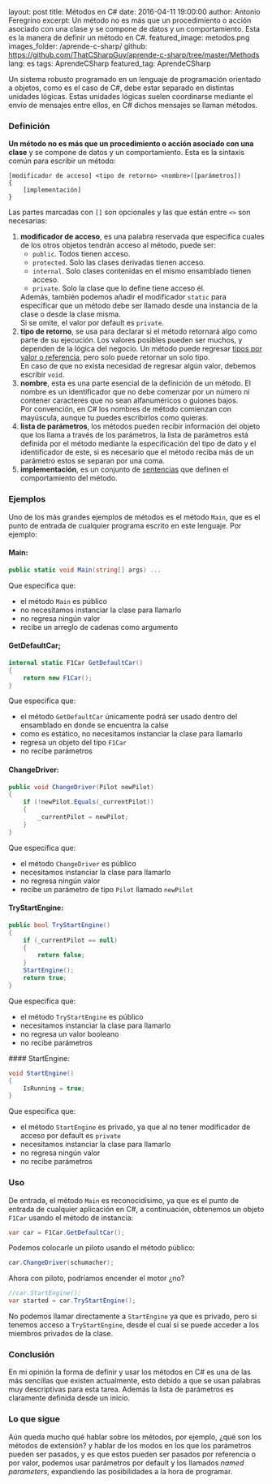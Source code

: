 layout: post
title: Métodos en C#
date: 2016-04-11 19:00:00
author: Antonio Feregrino
excerpt: Un método no es más que un procedimiento o acción asociado con una clase y se compone de datos y un comportamiento. Esta es la manera de definir un método en C#.
featured_image: metodos.png
images_folder: /aprende-c-sharp/
github: https://github.com/ThatCSharpGuy/aprende-c-sharp/tree/master/Methods
lang: es
tags: AprendeCSharp
featured_tag: AprendeCSharp

Un sistema robusto programado en un lenguaje de programación orientado a objetos, como es el caso de C#, debe estar separado en distintas unidades lógicas. Estas unidades lógicas suelen coordinarse mediante el envío de mensajes entre ellos, en C# dichos mensajes se llaman métodos.

### Definición

**Un método no es más que un procedimiento o acción asociado con una clase** y se compone de datos y un comportamiento. Esta es la sintaxis común para escribir un método:

```
[modificador de acceso] <tipo de retorno> <nombre>([parámetros])  
{
    [implementación]  
}
```

Las partes marcadas con `[]` son opcionales y las que están entre `<>` son necesarias:

<ol>
<li><strong>modificador de acceso</strong>, es una palabra reservada que especifica cuales de los otros objetos tendrán acceso al método, puede ser:
        <ul>
            <li><code>public</code>. Todos tienen acceso.</li>
            <li><code>protected</code>. Solo las clases derivadas tienen acceso.</li>
            <li><code>internal</code>. Solo clases contenidas en el mismo ensamblado tienen acceso.</li>
            <li><code>private</code>. Solo la clase que lo define tiene acceso él.</li>
        </ul>
Además, también podemos añadir el modificador <code>static</code> para especificar que un método debe ser llamado desde una instancia de la clase o desde la clase misma.
<br />
Si se omite, el valor por default es <code>private</code>.
</li>
<li><strong>tipo de retorno</strong>, se usa para declarar si el método retornará algo como parte de su ejecución. Los valores posibles pueden ser muchos, y dependen de la lógica del negocio. Un método puede regresar <a href="http://thatcsharpguy.com/post/tipos-dato-c-sharp">tipos por valor o referencia</a>, pero solo puede retornar un solo tipo.
<br />
En caso de que no exista necesidad de regresar algún valor, debemos escribir <code>void</code>.
</li>
<li><strong>nombre</strong>, esta es una parte esencial de la definición de un método. El nombre es un identificador que no debe comenzar por un número ni contener caracteres que no sean alfanuméricos o guiones bajos.
<br />
Por convención, en C# los nombres de método comienzan con mayúscula, aunque tu puedes escribirlos como quieras. 
</li>
<li><strong>lista de parámetros</strong>, los métodos pueden recibir información del objeto que los llama a través de los parámetros, la lista de parámetros está definida por el método mediante la especificación del tipo de dato y el identificador de este, si es necesario que el método reciba más de un parámetro estos se separan por una coma.</li>
<li><strong>implementación</strong>, es un conjunto de <a href="http://thatcsharpguy.com/post/sentencias-expresiones-operadores">sentencias</a> que definen el comportamiento del método.</li>
</ol>

### Ejemplos  
Uno de los más grandes ejemplos de métodos es el método `Main`, que es el punto de entrada de cualquier programa escrito en este lenguaje. Por ejemplo:

#### Main:

```csharp  
public static void Main(string[] args) ...
```  

Que especifica que:  

 - el método `Main` es público
 - no necesitamos instanciar la clase para llamarlo
 - no regresa ningún valor
 - recibe un arreglo de cadenas como argumento
 
#### GetDefaultCar;

```csharp  
internal static F1Car GetDefaultCar()
{
    return new F1Car();
}
```  

Que especifica que:  

 - el método `GetDefaultCar` únicamente podrá ser usado dentro del ensamblado en donde se encuentra la calse
 - como es estático, no necesitamos instanciar la clase para llamarlo
 - regresa un objeto del tipo `F1Car`
 - no recibe parámetros
 
#### ChangeDriver: 
 
```csharp  
public void ChangeDriver(Pilot newPilot)
{
    if (!newPilot.Equals(_currentPilot))
    {
        _currentPilot = newPilot;
    }
}
```  

Que especifica que:  

 - el método `ChangeDriver` es público
 - necesitamos instanciar la clase para llamarlo
 - no regresa ningún valor
 - recibe un parámetro de tipo `Pilot` llamado `newPilot`
 
#### TryStartEngine: 
 
```csharp  
public bool TryStartEngine()
{
    if (_currentPilot == null)
    {
        return false;
    }
    StartEngine();
    return true;
}
```  

Que especifica que:  

 - el método `TryStartEngine` es público
 - necesitamos instanciar la clase para llamarlo
 - no regresa un valor booleano
 - no recibe parámetros
 
#### StartEngine:

```csharp  
void StartEngine() 
{
    IsRunning = true;
}
```  

Que especifica que:  

 - el método `StartEngine` es privado, ya que al no tener modificador de acceso por default es `private`
 - necesitamos instanciar la clase para llamarlo
 - no regresa ningún valor
 - no recibe parámetros
 
### Uso
De entrada, el método `Main` es reconocidísimo, ya que es el punto de entrada de cualquier aplicación en C#, a continuación, obtenemos un objeto `F1Car` usando el método de instancia:

```csharp  
var car = F1Car.GetDefaultCar();
```  

Podemos colocarle un piloto usando el método público:

```csharp  
car.ChangeDriver(schumacher);
```  

Ahora con piloto, podríamos encender el motor ¿no?

```csharp  
//car.StartEngine();
var started = car.TryStartEngine();
```  

No podemos llamar directamente a `StartEngine` ya que es privado, pero si tenemos acceso a `TryStartEngine`, desde el cual si se puede acceder a los miembros privados de la clase.

### Conclusión  
En mi opinión la forma de definir y usar los métodos en C# es una de las más sencillas que existen actualmente, esto debido a que se usan palabras muy descriptivas para esta tarea. Además la lista de parámetros es claramente definida desde un inicio.

### Lo que sigue
Aún queda mucho qué hablar sobre los métodos, por ejemplo, ¿qué son los métodos de extensión? y hablar de los modos en los que los parámetros pueden ser pasados, y es que estos pueden ser pasados por referencia o por valor, podemos usar parámetros por default y los llamados *named parameters*, expandiendo las posibilidades a la hora de programar.
